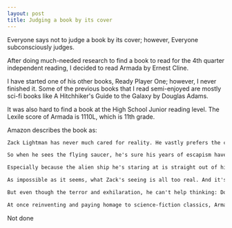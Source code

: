 ```yaml
---
layout: post
title: Judging a book by its cover
---
```


Everyone says not to judge a book by its cover; however, Everyone subconsciously judges.

After doing much-needed research to find a book to read for the 4th quarter independent reading, I decided to read Armada by Ernest Cline.

I have started one of his other books, Ready Player One; however, I never finished it. Some of the previous books that I read semi-enjoyed are mostly sci-fi books like A Hitchhiker's Guide to the Galaxy by Douglas Adams.

It was also hard to find a book at the High School Junior reading level. The Lexile score of Armada is 1110L, which is 11th grade.

Amazon describes the book as: 

```txt
Zack Lightman has never much cared for reality. He vastly prefers the countless science-fiction movies, books, and videogames he's spent his life-consuming. And too often, he catches himself wishing that some fantastic, impossible, world-altering event could arrive to whisk him off on a grand spacefaring adventure. 

So when he sees the flying saucer, he's sure his years of escapism have finally tipped over into madness. 

Especially because the alien ship he's staring at is straight out of his favorite videogame, a flight simulator called Armada—in which gamers just happen to be protecting Earth from alien invaders. 

As impossible as it seems, what Zack's seeing is all too real. And it's just the first in a blur of revelations that will force him to question everything he thought he knew about Earth's history, its future, even his own life--and to play the hero for real, with humanity's life in the balance. 

But even though the terror and exhilaration, he can't help thinking: Doesn't something about this scenario feel a little bit like . . .  well . . . fiction? 

At once reinventing and paying homage to science-fiction classics, Armada is a rollicking, surprising thriller, a coming-of-age adventure, and an alien invasion tale like nothing you've ever read before.
```

Not done